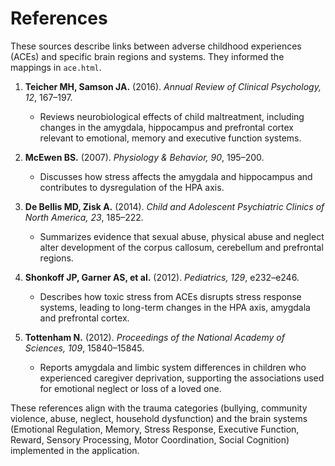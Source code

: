 # References

These sources describe links between adverse childhood experiences (ACEs) and specific brain regions and systems. They informed the mappings in `ace.html`.

1. **Teicher MH, Samson JA.** (2016). *Annual Review of Clinical Psychology, 12*, 167–197.
   - Reviews neurobiological effects of child maltreatment, including changes in the amygdala, hippocampus and prefrontal cortex relevant to emotional, memory and executive function systems.

2. **McEwen BS.** (2007). *Physiology & Behavior, 90*, 195–200.
   - Discusses how stress affects the amygdala and hippocampus and contributes to dysregulation of the HPA axis.

3. **De Bellis MD, Zisk A.** (2014). *Child and Adolescent Psychiatric Clinics of North America, 23*, 185–222.
   - Summarizes evidence that sexual abuse, physical abuse and neglect alter development of the corpus callosum, cerebellum and prefrontal regions.

4. **Shonkoff JP, Garner AS, et al.** (2012). *Pediatrics, 129*, e232–e246.
   - Describes how toxic stress from ACEs disrupts stress response systems, leading to long-term changes in the HPA axis, amygdala and prefrontal cortex.

5. **Tottenham N.** (2012). *Proceedings of the National Academy of Sciences, 109*, 15840–15845.
   - Reports amygdala and limbic system differences in children who experienced caregiver deprivation, supporting the associations used for emotional neglect or loss of a loved one.

These references align with the trauma categories (bullying, community violence, abuse, neglect, household dysfunction) and the brain systems (Emotional Regulation, Memory, Stress Response, Executive Function, Reward, Sensory Processing, Motor Coordination, Social Cognition) implemented in the application.
